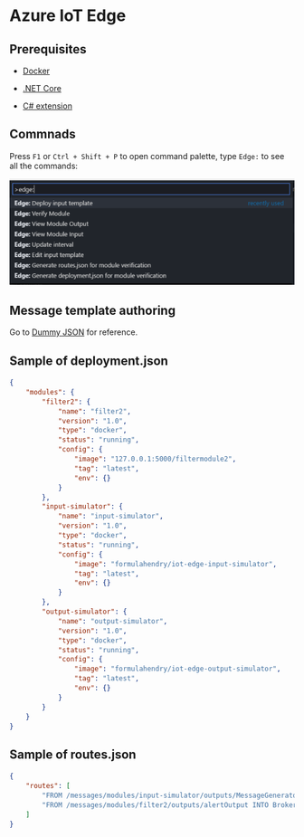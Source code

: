 # Azure IoT Edge

## Prerequisites

* [Docker](https://www.docker.com/)

* [.NET Core](https://www.microsoft.com/net/core)

* [C# extension](https://marketplace.visualstudio.com/items?itemName=ms-vscode.csharp)

## Commnads

Press `F1` or `Ctrl + Shift + P` to open command palette, type `Edge:` to see all the commands:

![commands](images/commands.png)


## Message template authoring

Go to [Dummy JSON](https://github.com/webroo/dummy-json) for reference.

## Sample of deployment.json

```json
{
    "modules": {
        "filter2": {
            "name": "filter2",
            "version": "1.0",
            "type": "docker",
            "status": "running",
            "config": {
                "image": "127.0.0.1:5000/filtermodule2",
                "tag": "latest",
                "env": {}
            }
        },
        "input-simulator": {
            "name": "input-simulator",
            "version": "1.0",
            "type": "docker",
            "status": "running",
            "config": {
                "image": "formulahendry/iot-edge-input-simulator",
                "tag": "latest",
                "env": {}
            }
        },
        "output-simulator": {
            "name": "output-simulator",
            "version": "1.0",
            "type": "docker",
            "status": "running",
            "config": {
                "image": "formulahendry/iot-edge-output-simulator",
                "tag": "latest",
                "env": {}
            }
        }
    }
}
```

## Sample of routes.json

```json
{
    "routes": [
        "FROM /messages/modules/input-simulator/outputs/MessageGeneratorOutput INTO BrokeredEndpoint(\"/modules/filter2/inputs/input1\")",
        "FROM /messages/modules/filter2/outputs/alertOutput INTO BrokeredEndpoint(\"/modules/output-simulator/inputs/input1\")"
    ]
}
```
